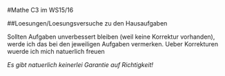 #Mathe C3 im WS15/16

##Loesungen/Loesungsversuche zu den Hausaufgaben

Sollten Aufgaben unverbessert  bleiben (weil keine Korrektur vorhanden), werde ich das bei den jeweiligen Aufgaben vermerken. Ueber Korrekturen wuerde ich mich natuerlich freuen

*Es gibt natuerlich keinerlei Garantie auf Richtigkeit!*
